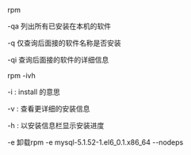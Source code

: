 rpm

-qa 列出所有已安装在本机的软件

-q   仅查询后面接的软件名称是否安装

-qi  查询后面接的软件的详细信息

rpm -ivh

-i : install 的意思

-v : 查看更详细的安装信息

-h : 以安装信息栏显示安装进度

-e 卸载rpm -e mysql-5.1.52-1.el6_0.1.x86_64 --nodeps